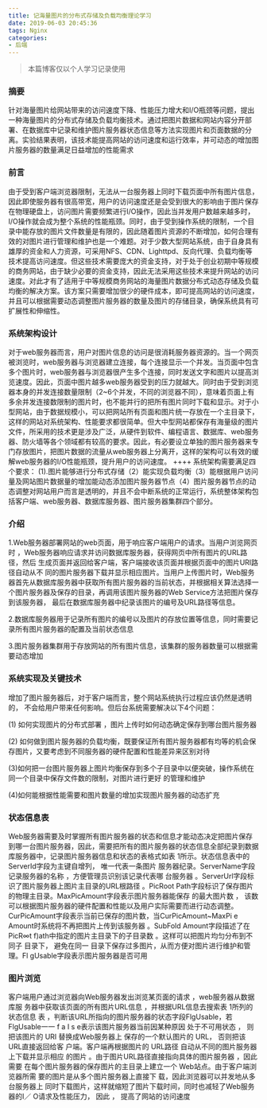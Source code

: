 ```yaml
---
title: 记海量图片的分布式存储及负载均衡理论学习
date: 2019-06-03 20:45:36
tags: Nginx
categories: 
- 后端
---
```



>本篇博客仅以个人学习记录使用

### 摘要

针对海量图片给网站带来的访问速度下降、性能压力增大和I/O瓶颈等问题，提出一种海量图片的分布式存储及负载均衡技术。通过把图片数据和网站内容分开部署、在数据库中记录和维护图片服务器状态信息等方法实现图片和页面数据的分离。实验结果表明，该技术能提高网站的访问速度和运行效率，并可动态的增加图片服务器的数量满足日益增加的性能需求

### 前言

由于受到客户端浏览器限制，无法从一台服务器上同时下载页面中所有图片信息，因此即使服务器有很高带宽，用户的访问速度还是会受到很大的影响由于图片保存在物理硬盘上，访问图片需要频繁进行I/O操作，因此当并发用户数越来越多时，I/O操作就会成为整个系统的性能瓶颈。同时，由于受到操作系统的限制，一个目录中能存放的图片文件数量是有限的，因此随着图片资源的不断增加，如何合理有效的对图片进行管理和维护也是一个难题。对于少数大型网站系统，由于自身具有雄厚的资金和人力资源，可采用NFS、CDN、Lighttpd、反向代理、负载均衡等技术提高访问速度。但这些技术需要庞大的资金支持，对于处于创业初期中等规模的商务网站，由于缺少必要的资金支持，因此无法采用这些技术来提升网站的访问速度。对此才有了适用于中等规模商务网站的海量图片数据分布式动态存储及负载均衡的解决方案。该方案只需要增加很少的硬件成本，即可提高网站的访问速度，并且可以根据需要动态调整图片服务器的数量及图片的存储目录，确保系统具有可扩展性和伸缩性。

### 系统架构设计

对于web服务器而言，用户对图片信息的访问是很消耗服务器资源的。当一个网页被浏览时，web服务器与浏览器建立连接，每个连接显示一个并发。当页面中包含多个图片时，web服务器与浏览器很产生多个连接，同时发送文字和图片以提高浏览速度。因此，页面中图片越多web服务器受到的压力就越大。同时由于受到浏览器本身的并发连接数量限制（2~6个并发，不同的浏览器不同），意味着页面上有多余并发连接数限制的图片时，也不能并行的把所有图片同时下载和显示。对于小型网站，由于数据规模小，可以把网站所有页面和图片统一存放在一个主目录下，这样的网站对系统架构、性能要求都很简单。但大中型网站都保存有海量级的图片文件，所采用的技术更是涉及广泛，从硬件到软件、编程语言、数据库、web服务器、防火墙等各个领域都有较高的要求。因此，有必要设立单独的图片服务器来专门存放图片，把图片数据的流量从web服务器上分离开，这样的架构可以有效的缓解web服务器的I/O性能瓶颈，提升用户的访问速度。
++++ 系统架构需要满足四个要求：
(1).图片能够进行分布式存储（2）能实现负载均衡（3）能根据用户访问量及网站图片数据量的增加能动态添加图片服务器节点（4）图片服务器节点的动态调整对网站用户而言是透明的，并且不会中断系统的正常运行，系统整体架构包括客户端、web服务器、数据库服务器、图片服务器集群四个部分。

### 介绍

1.Web服务器部署网站的web页面，用于响应客户端用户的请求。当用户浏览网页时 ，Web服务器响应请求并访问数据库服务器，获得网页中所有图片的URL路径，然后 生成页面并返回给客户端，客户端接收该页面并根据页面中的图片URI路径自动从不 同的图片服务器下载并显示相应图片。当用户上传图片时，Web服务器首先从数据库服务器中获取所有图片服务器的当前状态，并根据相关算法选择一个图片服务器及保存的目录，再调用该图片服务器的Web Service方法把图片保存到该服务器， 最后在数据库服务器中纪录该图片的编号及URL路径等信息。

2.数据库服务器用于记录所有图片的编号以及图片的存放位置等信息，同时需要记录所有图片服务器的配置及当前状态信息 

3.图片服务器集群用于存放网站的所有图片信息，该集群的服务器数量可以根据需要动态增加

### 系统实现及关键技术

增加了图片服务器后，对于客户端而言，整个网站系统执行过程应该仍然是透明的， 不会给用户带来任何影响。但后台系统需要解决以下4个问题：

(1) 如何实现图片的分布式部署 ，图片上传时如何动态确定保存到哪台图片服务器

(2) 如何做到图片服务器的负载均衡，既要保证所有图片服务器都有均等的机会保存图片，又要考虑到不同服务器的硬件配置和性能差异来区别对待

(3)如何把一台图片服务器上图片均衡保存到多个子目录中以便突破，操作系统在同一个目录中保存文件数的限制，对图片进行更好 的管理和维护

(4)如何能根据性能需要和图片数量的增加实现图片服务器的动态扩充

###  状态信息表

Web服务器需要及时掌握所有图片服务器的状态和信息才能动态决定把图片保存到哪一台图片服务器，因此，需要把所有的图片服务器的状态信息全部纪录到数据库服务器中，记录图片服务器信息和状态的表格式如表 1所示。状态信息表中的ServerId字段为主键自增列， 唯一代表一条图片 
服务器纪录。ServerName字段记录服务器的名称 ，方便管理员识别该记录代表哪 台服务器 。ServerUrl字段标识了图片服务器上图片主目录的URL根路径 。PicRoot Path字段标识了保存图片的物理主目录。MaxPicAmount字段表示图片服务器能保存 的最大图片数 ， 该数可以根据图片服务器的硬件配置和性能以及用户实际需要而进行动态调整。CurPicAmount字段表示当前已保存的图片数，当CurPicAmount~MaxPi e Amount时系统将不再把图片上传到该服务器 。SubFold Amount字段描述了在PicR∞t f)ath中指定的图片主目录下的子目录数 。这样可以把图片均匀分布到不同子 目录下， 避免在同一 目录下保存过多图片，从而方便对图片进行维护和管理。Fl gUsable字段表示图片服务器是否可用

###  图片浏览 

客户端用户通过浏览器向Web服务器发出浏览某页面的请求 ，web服务器从数据库服 务器中获取该页面的所有图片URL信息 ，并根据URL信息去搜索表 1所列的状态信息
表 ，判断该URL所指向的图片服务器的状态字段FlgUsable，若 FlgUsable一一 f a I s e表示该图片服务器当前因某种原因 处于不可用状态 ， 则把该图片的 URI 替换成Web服务器上 保存的一个默认图片的 URL， 否则把该URL直接返回给客 户端。客户端再根据图片的 URL路径 自动从不同的图片服务器上下载并显示相应 的图片 。由于图片URL路径直接指向具体的图片服务器 ，因此需要 在每个图片服务器的保存图片的主目录上建立一个 Web站点。由于客户端浏览器所需 要的图片是从多个图片服务器上直接下 载，因此浏览器可以并发地从多台服务器上 同时下载图片，这样就缩短了图片下载时间，同时也减轻了Web服务器的I／ O请求及性能压力，
 因此 ， 提高了网站的访问速度
